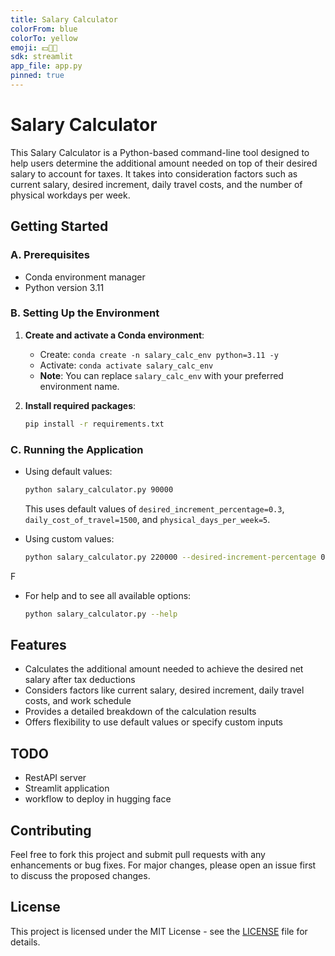 ```yaml
---
title: Salary Calculator
colorFrom: blue
colorTo: yellow
emoji: 💵🤑🫰
sdk: streamlit
app_file: app.py
pinned: true
---
```



# Salary Calculator

This Salary Calculator is a Python-based command-line tool designed to help users determine the additional amount needed on top of their desired salary to account for taxes. It takes into consideration factors such as current salary, desired increment, daily travel costs, and the number of physical workdays per week.

## Getting Started

### A. Prerequisites

- Conda environment manager
- Python version 3.11

### B. Setting Up the Environment

1. **Create and activate a Conda environment**:
   - Create: `conda create -n salary_calc_env python=3.11 -y`
   - Activate: `conda activate salary_calc_env`
   - **Note**: You can replace `salary_calc_env` with your preferred environment name.

2. **Install required packages**: 
   ```bash
   pip install -r requirements.txt
   ```

### C. Running the Application

- Using default values:
  ```bash
  python salary_calculator.py 90000
  ```
  This uses default values of `desired_increment_percentage=0.3`, `daily_cost_of_travel=1500`, and `physical_days_per_week=5`.

- Using custom values:
  ```bash
  python salary_calculator.py 220000 --desired-increment-percentage 0.10 --daily-cost-of-travel 2000 --physical-days-per-week 3
  ```
F
- For help and to see all available options:
  ```bash
  python salary_calculator.py --help
  ```

## Features

- Calculates the additional amount needed to achieve the desired net salary after tax deductions
- Considers factors like current salary, desired increment, daily travel costs, and work schedule
- Provides a detailed breakdown of the calculation results
- Offers flexibility to use default values or specify custom inputs

## TODO
- RestAPI server
- Streamlit application
- workflow to deploy in hugging face

## Contributing

Feel free to fork this project and submit pull requests with any enhancements or bug fixes. For major changes, please open an issue first to discuss the proposed changes.

## License

This project is licensed under the MIT License - see the [LICENSE](LICENSE.md) file for details.
